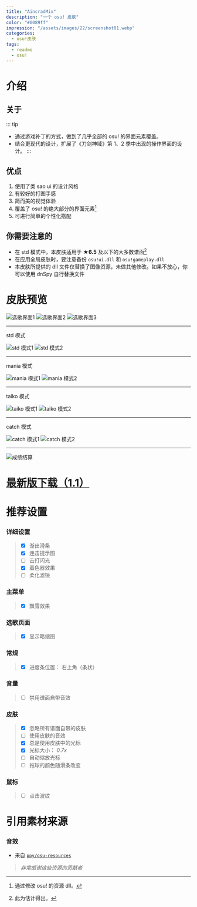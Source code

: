 ```yaml
---
title: "AincradMix"
description: "一个 osu! 皮肤"
color: "#0089ff"
impression: "/assets/images/22/screenshot01.webp"
categories:
  - osu!皮肤
tags:
  - readme
  - osu!
---
```


# 介绍

## 关于

::: tip

- 通过游戏补丁的方式，做到了几乎全部的 osu! 的界面元素覆盖。
- 结合更现代的设计，扩展了《刀剑神域》第 1、2 季中出现的操作界面的设计。
:::

## 优点

1. 使用了类 sao ui 的设计风格
2. 有较好的打图手感
3. 简而美的视觉体验
4. 覆盖了 osu! 的绝大部分的界面元素[^1]
5. 可进行简单的个性化搭配

## 你需要注意的

- 在 std 模式中，本皮肤适用于 **★6.5** 及以下的大多数谱面[^2]
- 在应用全局皮肤时，要注意备份 `osu!ui.dll` 和 `osu!gameplay.dll`
- 本皮肤所提供的 dll 文件仅替换了图像资源，未做其他修改。如果不放心，你可以使用 dnSpy 自行替换文件

[^1]: 通过修改 osu! 的资源 dll。
[^2]: 此为估计得出。

# 皮肤预览

![选歌界面1](/assets/images/22/screenshot02.webp)
![选歌界面2](/assets/images/22/screenshot06.webp)
![选歌界面3](/assets/images/22/screenshot07.webp)

---
std 模式

![std 模式1](/assets/images/22/screenshot03.webp)
![std 模式2](/assets/images/22/screenshot04.webp)

---
mania 模式

![mania 模式1](/assets/images/22/screenshot09.webp)
![mania 模式2](/assets/images/22/screenshot08.webp)

---
taiko 模式

![taiko 模式1](/assets/images/22/screenshot10.webp)
![taiko 模式2](/assets/images/22/screenshot11.webp)

---
catch 模式

![catch 模式1](/assets/images/22/screenshot12.webp)
![catch 模式2](/assets/images/22/screenshot13.webp)

---

![成绩结算](/assets/images/22/screenshot05.webp)

# [最新版下载（1.1）](https://github.com/sendevia/AincradMix/releases/latest/download/AincradMix.osk)

# 推荐设置

### 详细设置

> - [x] 渐出滑条
> - [x] 连击提示图
> - [ ] 击打闪光
> - [x] 着色器效果
> - [ ] 柔化滤镜

### 主菜单

> - [x] 飘雪效果

### 选歌页面

> - [x] 显示略缩图

### 常规

> - [x] 进度条位置： 右上角（条状）

### 音量

> - [ ] 禁用谱面自带音效

### 皮肤

> - [x] 忽略所有谱面自带的皮肤
> - [ ] 使用皮肤的音效
> - [x] 总是使用皮肤中的光标
> - [x] 光标大小： _0.7x_
> - [ ] 自动缩放光标
> - [ ] 拖球的颜色随滑条改变

### 鼠标

> - [ ] 点击波纹

# 引用素材来源

### 音效

- 来自 [`ppy/osu-resources`](https://github.com/ppy/osu-resources/)

> _非常感谢这些资源的贡献者_
